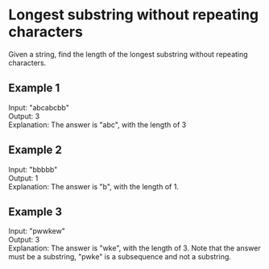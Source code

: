 # Longest substring without repeating characters

Given a string, find the length of the longest substring without repeating characters.

## Example 1
Input: "abcabcbb"  
Output: 3  
Explanation: The answer is "abc", with the length of 3  

## Example 2
Input: "bbbbb"  
Output: 1  
Explanation: The answer is "b", with the length of 1.

## Example 3
Input: "pwwkew"  
Output: 3  
Explanation: The answer is "wke", with the length of 3. Note that the answer must be a substring, "pwke" is a subsequence and not a substring.
